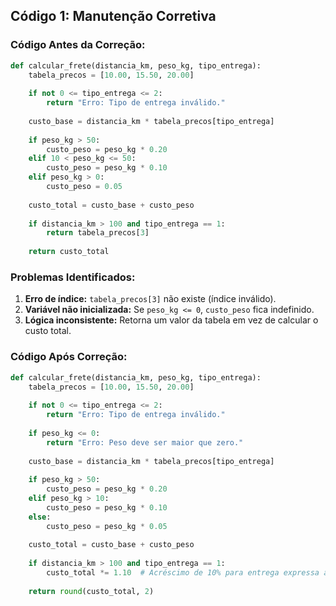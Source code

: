 ## **Código 1: Manutenção Corretiva**

### **Código Antes da Correção:**
```python
def calcular_frete(distancia_km, peso_kg, tipo_entrega):
    tabela_precos = [10.00, 15.50, 20.00]
    
    if not 0 <= tipo_entrega <= 2:
        return "Erro: Tipo de entrega inválido."
    
    custo_base = distancia_km * tabela_precos[tipo_entrega]
    
    if peso_kg > 50:
        custo_peso = peso_kg * 0.20
    elif 10 < peso_kg <= 50:
        custo_peso = peso_kg * 0.10
    elif peso_kg > 0:
        custo_peso = 0.05
    
    custo_total = custo_base + custo_peso
    
    if distancia_km > 100 and tipo_entrega == 1:
        return tabela_precos[3]
    
    return custo_total
```

### **Problemas Identificados:**
1. **Erro de índice:** `tabela_precos[3]` não existe (índice inválido).
2. **Variável não inicializada:** Se `peso_kg <= 0`, `custo_peso` fica indefinido.
3. **Lógica inconsistente:** Retorna um valor da tabela em vez de calcular o custo total.

### **Código Após Correção:**
```python
def calcular_frete(distancia_km, peso_kg, tipo_entrega):
    tabela_precos = [10.00, 15.50, 20.00]
    
    if not 0 <= tipo_entrega <= 2:
        return "Erro: Tipo de entrega inválido."
    
    if peso_kg <= 0:
        return "Erro: Peso deve ser maior que zero."
    
    custo_base = distancia_km * tabela_precos[tipo_entrega]
    
    if peso_kg > 50:
        custo_peso = peso_kg * 0.20
    elif peso_kg > 10:
        custo_peso = peso_kg * 0.10
    else:
        custo_peso = peso_kg * 0.05
    
    custo_total = custo_base + custo_peso
    
    if distancia_km > 100 and tipo_entrega == 1:
        custo_total *= 1.10  # Acréscimo de 10% para entrega expressa acima de 100km
    
    return round(custo_total, 2)
```

